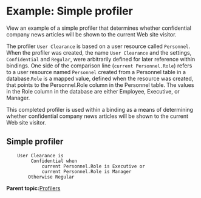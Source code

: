 # Example: Simple profiler

View an example of a simple profiler that determines whether confidential company news articles will be shown to the current Web site visitor.

The profiler `User Clearance` is based on a user resource called `Personnel`. When the profiler was created, the name `User Clearance` and the settings, `Confidential` and `Regular`, were arbitrarily defined for later reference within bindings. One side of the comparison line \(`current Personnel.Role`\) refers to a user resource named `Personnel` created from a Personnel table in a database.`Role` is a mapped value, defined when the resource was created, that points to the Personnel.Role column in the Personnel table. The values in the Role column in the database are either Employee, Executive, or Manager.

This completed profiler is used within a binding as a means of determining whether confidential company news articles will be shown to the current Web site visitor.

## Simple profiler

```
	User Clearance is
  	     Confidential when
  	         current Personnel.Role is Executive or
  	         current Personnel.Role is Manager
  	    Otherwise Regular
```

**Parent topic:**[Profilers](../pzn/pzn_profilers.md)

